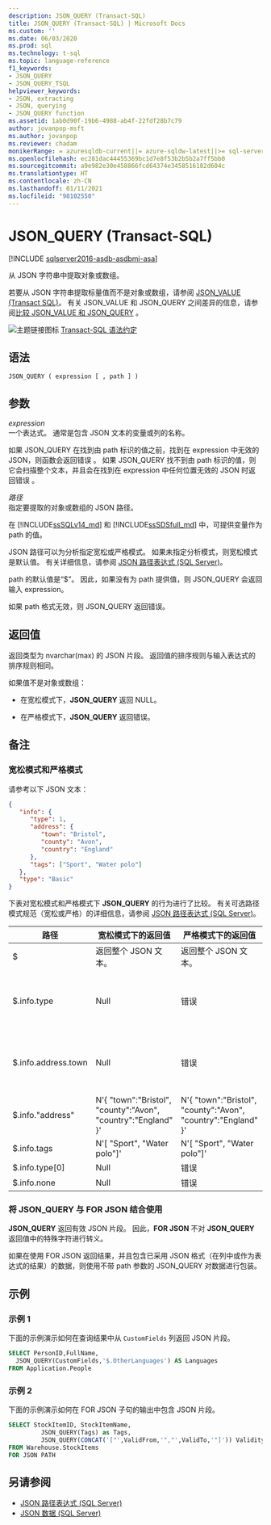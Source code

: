 ```yaml
---
description: JSON_QUERY (Transact-SQL)
title: JSON_QUERY (Transact-SQL) | Microsoft Docs
ms.custom: ''
ms.date: 06/03/2020
ms.prod: sql
ms.technology: t-sql
ms.topic: language-reference
f1_keywords:
- JSON_QUERY
- JSON_QUERY_TSQL
helpviewer_keywords:
- JSON, extracting
- JSON, querying
- JSON_QUERY function
ms.assetid: 1ab0d90f-19b6-4988-ab4f-22fdf28b7c79
author: jovanpop-msft
ms.author: jovanpop
ms.reviewer: chadam
monikerRange: = azuresqldb-current||= azure-sqldw-latest||>= sql-server-2016||>= sql-server-linux-2017
ms.openlocfilehash: ec281dac44455369bc1d7e8f53b2b5b2a7ff5bb0
ms.sourcegitcommit: a9e982e30e458866fcd64374e3458516182d604c
ms.translationtype: HT
ms.contentlocale: zh-CN
ms.lasthandoff: 01/11/2021
ms.locfileid: "98102550"
---
```

# <a name="json_query-transact-sql"></a>JSON_QUERY (Transact-SQL)

[!INCLUDE [sqlserver2016-asdb-asdbmi-asa](../../includes/applies-to-version/sqlserver2016-asdb-asdbmi-asa.md)]

 从 JSON 字符串中提取对象或数组。  
  
 若要从 JSON 字符串提取标量值而不是对象或数组，请参阅 [JSON_VALUE (Transact SQL)](../../t-sql/functions/json-value-transact-sql.md)。 有关 JSON_VALUE 和 JSON_QUERY 之间差异的信息，请参阅[比较 JSON_VALUE 和 JSON_QUERY](../../relational-databases/json/validate-query-and-change-json-data-with-built-in-functions-sql-server.md#JSONCompare) 。  
  
 ![主题链接图标](../../database-engine/configure-windows/media/topic-link.gif "“主题链接”图标") [Transact-SQL 语法约定](../../t-sql/language-elements/transact-sql-syntax-conventions-transact-sql.md)  
  
## <a name="syntax"></a>语法  
  
```syntaxsql
JSON_QUERY ( expression [ , path ] )  
```  
  
## <a name="arguments"></a>参数

 *expression*  
 一个表达式。 通常是包含 JSON 文本的变量或列的名称。  
  
 如果 JSON_QUERY 在找到由 path 标识的值之前，找到在 expression 中无效的 JSON，则函数会返回错误 。 如果 JSON_QUERY 找不到由 path 标识的值，则它会扫描整个文本，并且会在找到在 expression 中任何位置无效的 JSON 时返回错误 。  
  
 *路径*  
 指定要提取的对象或数组的 JSON 路径。

在 [!INCLUDE[ssSQLv14_md](../../includes/sssqlv14-md.md)] 和 [!INCLUDE[ssSDSfull_md](../../includes/sssdsfull-md.md)] 中，可提供变量作为 path 的值。

JSON 路径可以为分析指定宽松或严格模式。 如果未指定分析模式，则宽松模式是默认值。 有关详细信息，请参阅 [JSON 路径表达式 (SQL Server)](../../relational-databases/json/json-path-expressions-sql-server.md)。  

path 的默认值是“$”。 因此，如果没有为 path 提供值，则 JSON_QUERY 会返回输入 expression。

如果 path 格式无效，则 JSON_QUERY 返回错误。  
  
## <a name="return-value"></a>返回值

 返回类型为 nvarchar(max) 的 JSON 片段。 返回值的排序规则与输入表达式的排序规则相同。  
  
 如果值不是对象或数组：  
  
- 在宽松模式下，**JSON_QUERY** 返回 NULL。  
  
- 在严格模式下，**JSON_QUERY** 返回错误。  
  
## <a name="remarks"></a>备注  

### <a name="lax-mode-and-strict-mode"></a>宽松模式和严格模式

 请参考以下 JSON 文本：  
  
```json  
{
   "info": {
      "type": 1,
      "address": {
         "town": "Bristol",
         "county": "Avon",
         "country": "England"
      },
      "tags": ["Sport", "Water polo"]
   },
   "type": "Basic"
} 
```  
  
 下表对宽松模式和严格模式下 **JSON_QUERY** 的行为进行了比较。 有关可选路径模式规范（宽松或严格）的详细信息，请参阅 [JSON 路径表达式 (SQL Server)](../../relational-databases/json/json-path-expressions-sql-server.md)。  
  
|路径|宽松模式下的返回值|严格模式下的返回值|更多信息|  
|----------|------------------------------|---------------------------------|---------------|  
|$|返回整个 JSON 文本。|返回整个 JSON 文本。|N/A|  
|$.info.type|Null|错误|不是对象或数组。<br /><br /> 改用 **JSON_VALUE**。|  
|$.info.address.town|Null|错误|不是对象或数组。<br /><br /> 改用 **JSON_VALUE**。|  
|$.info."address"|N'{ "town":"Bristol", "county":"Avon", "country":"England" }'|N'{ "town":"Bristol", "county":"Avon", "country":"England" }'|N/A|  
|$.info.tags|N'[ "Sport", "Water polo"]'|N'[ "Sport", "Water polo"]'|N/A|  
|$.info.type[0]|Null|错误|不是数组。|  
|$.info.none|Null|错误|属性不存在。|  

### <a name="using-json_query-with-for-json"></a>将 JSON_QUERY 与 FOR JSON 结合使用

**JSON_QUERY** 返回有效 JSON 片段。 因此，**FOR JSON** 不对 **JSON_QUERY** 返回值中的特殊字符进行转义。

如果在使用 FOR JSON 返回结果，并且包含已采用 JSON 格式（在列中或作为表达式的结果）的数据，则使用不带 path 参数的 JSON_QUERY 对数据进行包装。

## <a name="examples"></a>示例  
  
### <a name="example-1"></a>示例 1

 下面的示例演示如何在查询结果中从 `CustomFields` 列返回 JSON 片段。  
  
```sql  
SELECT PersonID,FullName,
  JSON_QUERY(CustomFields,'$.OtherLanguages') AS Languages
FROM Application.People
```  
  
### <a name="example-2"></a>示例 2

下面的示例演示如何在 FOR JSON 子句的输出中包含 JSON 片段。  
  
```sql  
SELECT StockItemID, StockItemName,
         JSON_QUERY(Tags) as Tags,
         JSON_QUERY(CONCAT('["',ValidFrom,'","',ValidTo,'"]')) ValidityPeriod
FROM Warehouse.StockItems
FOR JSON PATH
```  
  
## <a name="see-also"></a>另请参阅

- [JSON 路径表达式 (SQL Server)](../../relational-databases/json/json-path-expressions-sql-server.md)   
- [JSON 数据 (SQL Server)](../../relational-databases/json/json-data-sql-server.md)  
